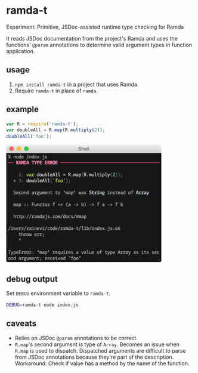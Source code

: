 # ramda-t

Experiment: Primitive, JSDoc-assisted runtime type checking for Ramda

It reads JSDoc documentation from the project's Ramda and uses the functions'
`@param` annotations to determine valid argument types in function
application.

## usage

1. `npm install ramda-t` in a project that uses Ramda.
2. Require `ramda-t` in place of `ramda`.

## example

```js
var R = require('ramda-t');
var doubleAll = R.map(R.multiply(2));
doubleAll('foo');
```

<img src="https://raw.githubusercontent.com/raine/ramda-t/media/example.png" width="416" height="315">

## debug output

Set `DEBUG` environment variable to `ramda-t`.

```sh
DEBUG=ramda-t node index.js
```

## caveats

- Relies on JSDoc `@param` annotations to be correct.
- `R.map`'s second argument is type of `Array`. Becomes an issue when `R.map`
  is used to dispatch. Dispatched arguments are difficult to parse from JSDoc
  annotations because they're part of the description. Workaround: Check if
  value has a method by the name of the function.
